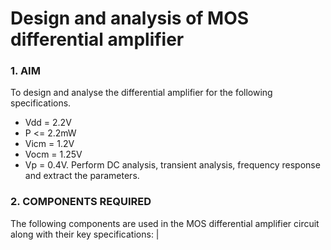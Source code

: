 # Design and analysis of MOS differential amplifier   
### 1. AIM    
To design and analyse the differential amplifier for the following specifications.    
- Vdd = 2.2V
- P <= 2.2mW
- Vicm = 1.2V
- Vocm = 1.25V
- Vp = 0.4V.
Perform DC analysis, transient analysis, frequency response and extract the parameters.
### 2. COMPONENTS REQUIRED      
The following components are used in the MOS differential amplifier circuit along with their key specifications:
| 

